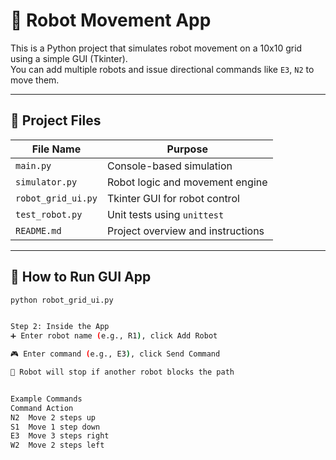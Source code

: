 # 🤖 Robot Movement App 

This is a Python project that simulates robot movement on a 10x10 grid using a simple GUI (Tkinter).  
You can add multiple robots and issue directional commands like `E3`, `N2` to move them.

---

## 📁 Project Files

| File Name          | Purpose                          |
|--------------------|----------------------------------|
| `main.py`          | Console-based simulation         |
| `simulator.py`     | Robot logic and movement engine  |
| `robot_grid_ui.py` | Tkinter GUI for robot control    |
| `test_robot.py`    | Unit tests using `unittest`      |
| `README.md`        | Project overview and instructions|

---

## 🚀 How to Run GUI App

```bash
python robot_grid_ui.py


Step 2: Inside the App
➕ Enter robot name (e.g., R1), click Add Robot

🎮 Enter command (e.g., E3), click Send Command

🧱 Robot will stop if another robot blocks the path


Example Commands
Command	Action
N2	Move 2 steps up
S1	Move 1 step down
E3	Move 3 steps right
W2	Move 2 steps left


